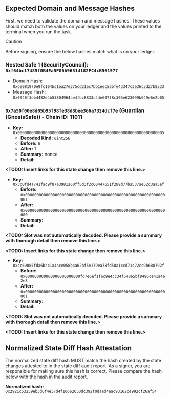 ## Expected Domain and Message Hashes

First, we need to validate the domain and message hashes. These values should match both the values on your ledger and
the values printed to the terminal when you run the task.

> [!CAUTION]
>
> Before signing, ensure the below hashes match what is on your ledger.
>
> ### Nested Safe 1 (SecurityCouncil): `0xf64bc17485f0B4Ea5F06A96514182FC4cB561977`
>
> - Domain Hash: `0xbe081970e9fc104bd1ea27e375cd21ec7bb1eec56bfe43347c3e36c5d27b8533`
> - Message Hash: `0x0940f3eb4482e4b53804964ae4fbc8833c44e607f8c305e623099b649e6e2b05`

### `0x7a50f00e8d05b95f98fe38d8bee366a7324dcf7e` (Guardian (GnosisSafe)) - Chain ID: 11011
  
- **Key:**          `0x0000000000000000000000000000000000000000000000000000000000000005`
  - **Decoded Kind:** `uint256`
  - **Before:** `6`
  - **After:** `7`
  - **Summary:** nonce
  - **Detail:** 
  
**<TODO: Insert links for this state change then remove this line.>**
  
- **Key:**          `0x3c0fd4a741fac9f87a3981260ff5d3f2c60447651f289d77ba537ae52c3aa5ef`
  - **Before:** `0x0000000000000000000000000000000000000000000000000000000000000001`
  - **After:** `0x0000000000000000000000000000000000000000000000000000000000000000`
  - **Summary:** 
  - **Detail:** 
  
**<TODO: Slot was not automatically decoded. Please provide a summary with thorough detail then remove this line.>**
  
**<TODO: Insert links for this state change then remove this line.>**
  
- **Key:**          `0xcc69885fda6bcc1a4ace058b4a62bf5e179ea78fd58a1ccd71c22cc9b688792f`
  - **Before:** `0x000000000000000000000000fd7e6ef1f6c9e4cc34f54065bf8496ce41a4e2e8`
  - **After:** `0x0000000000000000000000000000000000000000000000000000000000000001`
  - **Summary:** 
  - **Detail:** 
  
**<TODO: Slot was not automatically decoded. Please provide a summary with thorough detail then remove this line.>**
  
**<TODO: Insert links for this state change then remove this line.>**


## Normalized State Diff Hash Attestation

The normalized state diff hash MUST match the hash created by the state changes attested to in the state diff audit report.
As a signer, you are responsible for making sure this hash is correct. Please compare the hash below with the hash in the audit report.

**Normalized hash:** `0x2921c53259eb3d6f4e37d4f10662630dc392f0daad4aac93162ce992cf26af54`